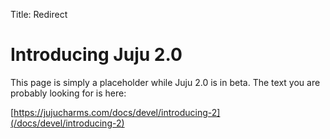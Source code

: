 Title: Redirect

# Introducing Juju 2.0

This page is simply a placeholder while Juju 2.0 is in beta.
The text you are probably looking for is here:

[https://jujucharms.com/docs/devel/introducing-2](/docs/devel/introducing-2)
